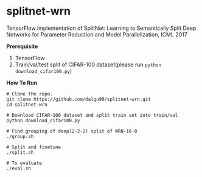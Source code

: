 # splitnet-wrn

TensorFlow implementation of SplitNet: Learning to Semantically Split Deep Networks for Parameter Reduction and Model Parallelization, ICML 2017

<b>Prerequisite</b>

1. TensorFlow
2. Train/val/test split of CIFAR-100 dataset(please run `python download_cifar100.py`)

<b>How To Run</b>

```shell
# Clone the repo.
git clone https://github.com/dalgu90/splitnet-wrn.git
cd splitnet-wrn

# Download CIFAR-100 dataset and split train set into train/val
python download_cifar100.py

# Find grouping of deep(2-2-2) split of WRN-16-8
./group.sh

# Split and finetune
./split.sh

# To evaluate
./eval.sh
```
